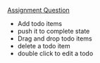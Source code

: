 [Assignment Question](https://docs.google.com/document/d/1hrUW2az3vNe5hab821nQBhUSmfwJg09xHM-UdJxZeWM/edit#heading=h.3jyi39g3u9se)

- Add todo items
- push it to complete state
- Drag and drop todo items
- delete a todo item
- double click to edit a todo
